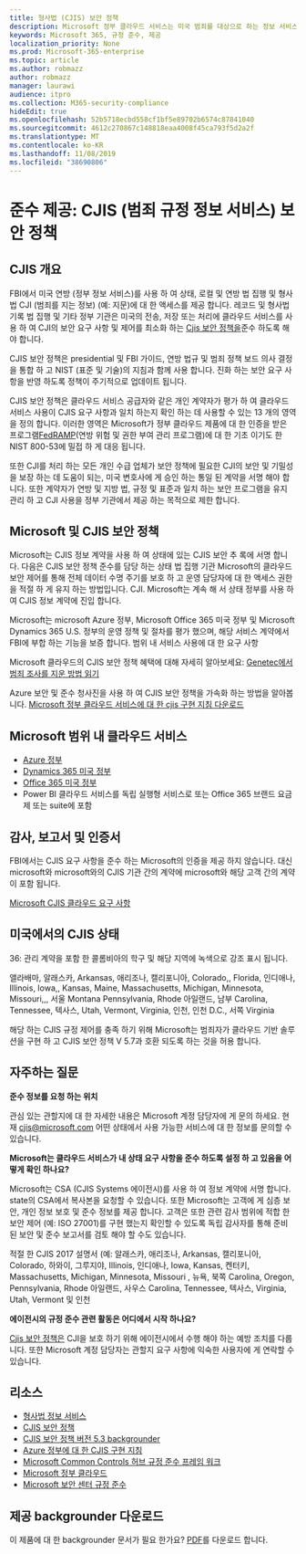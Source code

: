 ```yaml
---
title: 형사법 (CJIS) 보안 정책
description: Microsoft 정부 클라우드 서비스는 미국 범죄를 대상으로 하는 정보 서비스 보안 정책을 따릅니다.
keywords: Microsoft 365, 규정 준수, 제공
localization_priority: None
ms.prod: Microsoft-365-enterprise
ms.topic: article
ms.author: robmazz
author: robmazz
manager: laurawi
audience: itpro
ms.collection: M365-security-compliance
hideEdit: true
ms.openlocfilehash: 52b5718ecbd558cf1bf5e89702b6574c87841040
ms.sourcegitcommit: 4612c270867c148818eaa4008f45ca793f5d2a2f
ms.translationtype: MT
ms.contentlocale: ko-KR
ms.lasthandoff: 11/08/2019
ms.locfileid: "38690806"
---
```

# <a name="compliance-offering-criminal-justice-information-services-cjis-security-policy"></a>준수 제공: CJIS (범죄 규정 정보 서비스) 보안 정책

## <a name="cjis-overview"></a>CJIS 개요

FBI에서 미국 연방 (정부 정보 서비스)를 사용 하 여 상태, 로컬 및 연방 법 집행 및 형사법 CJI (범죄를 지는 정보) (예: 지문)에 대 한 액세스를 제공 합니다. 레코드 및 형사법 기록 법 집행 및 기타 정부 기관은 미국의 전송, 저장 또는 처리에 클라우드 서비스를 사용 하 여 CJI의 보안 요구 사항 및 제어를 최소화 하는 [Cjis 보안 정책을](https://aka.ms/cjis-security-policy)준수 하도록 해야 합니다.

CJIS 보안 정책은 presidential 및 FBI 가이드, 연방 법규 및 범죄 정책 보드 의사 결정을 통합 하 고 NIST (표준 및 기술)의 지침과 함께 사용 합니다. 진화 하는 보안 요구 사항을 반영 하도록 정책이 주기적으로 업데이트 됩니다.

CJIS 보안 정책은 클라우드 서비스 공급자와 같은 개인 계약자가 평가 하 여 클라우드 서비스 사용이 CJIS 요구 사항과 일치 하는지 확인 하는 데 사용할 수 있는 13 개의 영역을 정의 합니다. 이러한 영역은 Microsoft가 정부 클라우드 제품에 대 한 인증을 받은 프로그램[FedRAMP](offering-FedRAMP.md)(연방 위험 및 권한 부여 관리 프로그램)에 대 한 기초 이기도 한 NIST 800-53에 밀접 하 게 대응 됩니다.

또한 CJI를 처리 하는 모든 개인 수급 업체가 보안 정책에 필요한 CJI의 보안 및 기밀성을 보장 하는 데 도움이 되는, 미국 변호사에 게 승인 하는 통일 된 계약을 서명 해야 합니다. 또한 계약자가 연방 및 지방 법, 규정 및 표준과 일치 하는 보안 프로그램을 유지 관리 하 고 CJI 사용을 정부 기관에서 제공 하는 목적으로 제한 합니다.

## <a name="microsoft-and-cjis-security-policy"></a>Microsoft 및 CJIS 보안 정책

Microsoft는 CJIS 정보 계약을 사용 하 여 상태에 있는 CJIS 보안 추 록에 서명 합니다. 다음은 CJIS 보안 정책 준수를 담당 하는 상태 법 집행 기관 Microsoft의 클라우드 보안 제어를 통해 전체 데이터 수명 주기를 보호 하 고 운영 담당자에 대 한 액세스 권한을 적절 하 게 유지 하는 방법입니다. CJI. Microsoft는 계속 해 서 상태 정부를 사용 하 여 CJIS 정보 계약에 진입 합니다.

Microsoft는 microsoft Azure 정부, Microsoft Office 365 미국 정부 및 Microsoft Dynamics 365 U.S. 정부의 운영 정책 및 절차를 평가 했으며, 해당 서비스 계약에서 FBI에 부합 하는 기능을 보증 합니다. 범위 내 서비스 사용에 대 한 요구 사항

Microsoft 클라우드의 CJIS 보안 정책 혜택에 대해 자세히 알아보세요: [Genetec에서 범죄 조사를 지운 방법 읽기](https://customers.microsoft.com/story/genetec)

Azure 보안 및 준수 청사진을 사용 하 여 CJIS 보안 정책을 가속화 하는 방법을 알아봅니다. [Microsoft 정부 클라우드 서비스에 대 한 cjis 구현 지침 다운로드](https://gallery.technet.microsoft.com/CJIS-Implementation-62af7c27)

## <a name="microsoft-in-scope-cloud-services"></a>Microsoft 범위 내 클라우드 서비스

- [Azure 정부](https://aka.ms/AzureCompliance)
- [Dynamics 365 미국 정부](https://aka.ms/d365-compliance-list)
- [Office 365 미국 정부](https://go.microsoft.com/fwlink/p/?LinkID=2077751)
- Power BI 클라우드 서비스를 독립 실행형 서비스로 또는 Office 365 브랜드 요금제 또는 suite에 포함

## <a name="audits-reports-and-certificates"></a>감사, 보고서 및 인증서

FBI에서는 CJIS 요구 사항을 준수 하는 Microsoft의 인증을 제공 하지 않습니다. 대신 microsoft와 microsoft와의 CJIS 기관 간의 계약에 microsoft와 해당 고객 간의 계약이 포함 됩니다.

[Microsoft CJIS 클라우드 요구 사항](https://aka.ms/MicrosoftCJISCloudRequirements)

## <a name="cjis-status-in-the-united-states"></a>미국에서의 CJIS 상태

36: 관리 계약을 포함 한 콜롬비아의 학구 및 해당 지역에 녹색으로 강조 표시 됩니다.

앨라배마, 알래스카, Arkansas, 애리조나, 캘리포니아, Colorado,, Florida, 인디애나, Illinois, Iowa,, Kansas, Maine, Massachusetts, Michigan, Minnesota, Missouri,,, 서울 Montana Pennsylvania, Rhode 아일랜드, 남부 Carolina, Tennessee, 텍사스, Utah, Vermont, Virginia, 인천, 인천 D.C., 서쪽 Virginia

해당 하는 CJIS 규정 제어를 충족 하기 위해 Microsoft는 범죄자가 클라우드 기반 솔루션을 구현 하 고 CJIS 보안 정책 V 5.7과 호환 되도록 하는 것을 허용 합니다.

## <a name="frequently-asked-questions"></a>자주하는 질문

**준수 정보를 요청 하는 위치**

관심 있는 관할지에 대 한 자세한 내용은 Microsoft 계정 담당자에 게 문의 하세요. 현재 <cjis@microsoft.com> 어떤 상태에서 사용 가능한 서비스에 대 한 정보를 문의할 수 있습니다.

**Microsoft는 클라우드 서비스가 내 상태 요구 사항을 준수 하도록 설정 하 고 있음을 어떻게 확인 하나요?**

Microsoft는 CSA (CJIS Systems 에이전시)를 사용 하 여 정보 계약에 서명 합니다. state의 CSA에서 복사본을 요청할 수 있습니다. 또한 Microsoft는 고객에 게 심층 보안, 개인 정보 보호 및 준수 정보를 제공 합니다. 고객은 또한 관련 감사 범위에 적합 한 보안 제어 (예: ISO 27001)를 구현 했는지 확인할 수 있도록 독립 감사자를 통해 준비 된 보안 및 준수 보고서를 검토 해야 할 수도 있습니다.

적절 한 CJIS 2017 설명서 (예: 알래스카, 애리조나, Arkansas, 캘리포니아, Colorado, 하와이, 그루지야, Illinois, 인디애나, Iowa, Kansas, 켄터키, Massachusetts, Michigan, Minnesota, Missouri , 뉴욕, 북쪽 Carolina, Oregon, Pennsylvania, Rhode 아일랜드, 사우스 Carolina, Tennessee, 텍사스, Virginia, Utah, Vermont 및 인천

**에이전시의 규정 준수 관련 활동은 어디에서 시작 하나요?**

[Cjis 보안 정책은](https://aka.ms/cjis-security-policy) CJI을 보호 하기 위해 에이전시에서 수행 해야 하는 예방 조치를 다룹니다. 또한 Microsoft 계정 담당자는 관할지 요구 사항에 익숙한 사용자에 게 연락할 수 있습니다.

## <a name="resources"></a>리소스

- [형사법 정보 서비스](https://aka.ms/cjis)
- [CJIS 보안 정책](https://aka.ms/cjis-security-policy)
- [CJIS 보안 정책 버전 5.3 backgrounder](https://aka.ms/cjis-backgrounder)
- [Azure 정부에 대 한 CJIS 구현 지침](https://aka.ms/cjisimplementationguidelines)
- [Microsoft Common Controls 허브 규정 준수 프레임 워크](https://www.microsoft.com/trustcenter/common-controls-hub)
- [Microsoft 정부 클라우드](https://go.microsoft.com/fwlink/?linkid=2087246)
- [Microsoft 보안 센터 규정 준수](https://www.microsoft.com/trust-center/compliance/compliance-overview)

## <a name="download-the-offering-backgrounder"></a>제공 backgrounder 다운로드

이 제품에 대 한 backgrounder 문서가 필요 한가요? [PDF](https://download.microsoft.com/download/4/D/0/4D008840-B8C4-480B-ACD1-D55CB34AD6BC/CJIS_Compliance_Backgrounder.pdf)를 다운로드 합니다.
